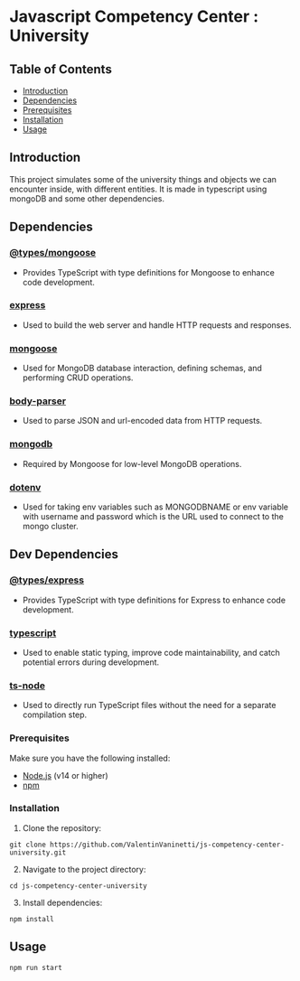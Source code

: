 # Javascript Competency Center : University

## Table of Contents

- [Introduction](#introduction)
- [Dependencies](#dependencies)
- [Prerequisites](#prerequisites)
- [Installation](#installation)
- [Usage](#usage)

## Introduction

This project simulates some of the university things and objects we can encounter inside, with different entities.
It is made in typescript using mongoDB and some other dependencies.

## Dependencies

### [@types/mongoose](https://www.npmjs.com/package/@types/mongoose)
- Provides TypeScript with type definitions for Mongoose to enhance code development.

### [express](https://www.npmjs.com/package/express)
- Used to build the web server and handle HTTP requests and responses.

### [mongoose](https://www.npmjs.com/package/mongoose)
- Used for MongoDB database interaction, defining schemas, and performing CRUD operations.

### [body-parser](https://www.npmjs.com/package/body-parser)
- Used to parse JSON and url-encoded data from HTTP requests.

### [mongodb](https://www.npmjs.com/package/mongodb)
- Required by Mongoose for low-level MongoDB operations.

### [dotenv](https://www.npmjs.com/package/dotenv)
- Used for taking env variables such as MONGODBNAME or env variable with username and password which is the URL used to connect to the mongo cluster.

## Dev Dependencies

### [@types/express](https://www.npmjs.com/package/@types/express)
- Provides TypeScript with type definitions for Express to enhance code development.


### [typescript](https://www.npmjs.com/package/typescript)
- Used to enable static typing, improve code maintainability, and catch potential errors during development.

### [ts-node](https://www.npmjs.com/package/ts-node)
- Used to directly run TypeScript files without the need for a separate compilation step.


### Prerequisites

Make sure you have the following installed:

- [Node.js](https://nodejs.org/) (v14 or higher)
- [npm](https://www.npmjs.com/)

### Installation

1. Clone the repository:

```
git clone https://github.com/ValentinVaninetti/js-competency-center-university.git
```

2. Navigate to the project directory:

```
cd js-competency-center-university
```
3. Install dependencies:

```
npm install
```
## Usage

```
npm run start 
```